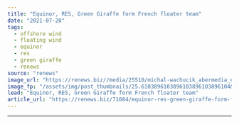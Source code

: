 ```yaml
---
title: "Equinor, RES, Green Giraffe form French floater team"
date: "2021-07-20"
tags: 
  - offshore wind
  - floating wind
  - equinor
  - res
  - green giraffe
  - renews
source: "renews"
image_url: "https://renews.biz//media/25510/michal-wachucik_abermedia_equinor.jpg?mode=crop&width=770&heightratio=0.6103896103896103896103896104&slimmage=true"
image_fp: "/assets/img/post_thumbnails/25.6103896103896103896103896104&slimmage=true"
lead: "Equinor, RES, Green Giraffe form French floater team"
article_url: "https://renews.biz/71084/equinor-res-green-giraffe-form-french-floater-team/"
---
```


---
